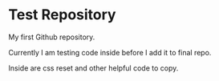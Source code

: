 # Test Repository

My first Github repository.

Currently I am testing code inside before I add it to final repo.

Inside are css reset and other helpful code to copy.
